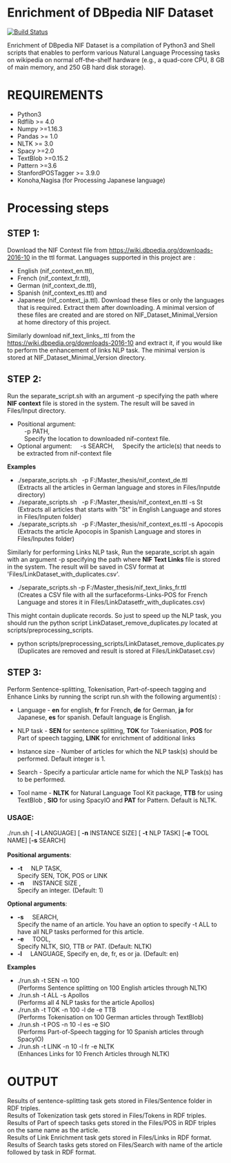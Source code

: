 # Enrichment of DBpedia NIF Dataset

[![Build Status](https://travis-ci.org/joemccann/dillinger.svg?branch=master)](https://travis-ci.org/joemccann/dillinger)

Enrichment of DBpedia NIF Dataset is a compilation of Python3 and Shell scripts that enables to perform various Natural Language Processing tasks on wikipedia on normal off-the-shelf hardware (e.g., a quad-core CPU, 8 GB of main memory, and 250 GB hard disk 
storage). 

# REQUIREMENTS
- Python3
- Rdflib >= 4.0
- Numpy >=1.16.3 
- Pandas >= 1.0
- NLTK >= 3.0 
- Spacy >=2.0 
- TextBlob >=0.15.2 
- Pattern >=3.6
- StanfordPOSTagger >= 3.9.0
- Konoha,Nagisa (for Processing Japanese language)

# Processing steps
  ## STEP 1: 
Download the NIF Context file from https://wiki.dbpedia.org/downloads-2016-10 in the ttl format. Languages supported in this project are :
 - English (nif_context_en.ttl), 
 - French (nif_context_fr.ttl), 
 - German (nif_context_de.ttl), 
 - Spanish (nif_context_es.ttl) and 
 - Japanese (nif_context_ja.ttl). 
Download these files or only the languages that is required. Extract them after downloading. A minimal version of these files are created and are stored on NIF_Dataset_Minimal_Version at home directory of this project.
 
Similarly download nif_text_links_<language>.ttl from the https://wiki.dbpedia.org/downloads-2016-10 and extract it, if you would like to perform the enhancement of links NLP task. The minimal version is stored
at NIF_Dataset_Minimal_Version directory.


 ## STEP 2:
Run the separate_script.sh with an argument -p specifying the path where **NIF context** file is stored in the system. The result will be saved in Files/Input<language> directory. 
 - Positional argument:  
&nbsp; &nbsp; -p PATH,  
&nbsp; &nbsp;  Specify the location to downloaded nif-context file. 
 - Optional argument:
&nbsp; &nbsp; -s SEARCH,
&nbsp; &nbsp; Specify the article(s) that needs to be extracted from nif-context file

__Examples__
 - ./separate_scripts.sh &nbsp; -p F:/Master_thesis/nif_context_de.ttl \
 (Extracts all the articles in German language and stores in Files/Inputde directory)
 - ./separate_scripts.sh &nbsp; -p F:/Master_thesis/nif_context_en.ttl -s St \
 (Extracts all articles that starts with "St" in English Language and stores in Files/Inputen folder)
- ./separate_scripts.sh &nbsp; -p F:/Master_thesis/nif_context_es.ttl -s Apocopis \
(Extracts the article Apocopis in Spanish Language and stores in Files/Inputes folder)

Similarly for performing Links NLP task, Run the separate_script.sh again with an argument -p specifying the path where **NIF Text Links** file is stored in the system. The result will be saved in CSV format at 'Files/LinkDataset<language>_with_duplicates.csv'. 
- ./separate_scripts.sh -p F:/Master_thesis/nif_text_links_fr.ttl \
(Creates a CSV file with all the surfaceforms-Links-POS for French Language and stores it in  Files/LinkDatasetfr_with_duplicates.csv)

This might contain duplicate records. So just to speed up the NLP task, you should run the python script LinkDataset_remove_duplicates.py located at scripts/preprocessing_scripts.
- python scripts/preprocessing_scripts/LinkDataset_remove_duplicates.py \
(Duplicates are removed and result is stored at Files/LinkDataset<lang>.csv)


## STEP 3:
Perform Sentence-splitting, Tokenisation, Part-of-speech tagging and Enhance Links by running the script run.sh with the following argument(s) :
- Language - **en** for english, **fr** for French, **de** for German, **ja** for Japanese, **es** for spanish. Default language is English.

- NLP task - **SEN** for sentence splitting, **TOK** for Tokenisation, **POS** for Part of speech tagging, **LINK** for enrichment of additional links

- Instance size - Number of articles for which the NLP task(s) should be performed. Default integer is 1.

- Search - Specify a particular article name for which the NLP Task(s) has to be performed.

- Tool name - **NLTK** for Natural Language Tool Kit package, **TTB** for using TextBlob , **SIO** for using SpacyIO and **PAT** for Pattern. Default is NLTK.	

### USAGE:

 ./run.sh [ **-l** LANGUAGE] [ **-n** INSTANCE SIZE] [ **-t** NLP TASK] [**-e** TOOL NAME] [**-s** SEARCH] \
 \
**Positional arguments**:
- **-t** &nbsp; &nbsp; NLP TASK,            
Specify SEN, TOK, POS or LINK
- **-n** &nbsp; &nbsp; INSTANCE SIZE ,          
Specify an integer. (Default: 1)
  
**Optional arguments**:
- **-s** &nbsp; &nbsp; SEARCH,            
Specify the name of an article. You have an option to specify -t ALL to have all NLP tasks performed for this article.
- **-e** &nbsp; &nbsp; TOOL,              
Specify NLTK, SIO, TTB or PAT. (Default: NLTK)
- **-l** &nbsp; &nbsp; LANGUAGE, 
Specify en, de, fr, es or ja. (Default: en)

**Examples**
- ./run.sh -t SEN -n 100 \
(Performs Sentence splitting on 100 English articles through NLTK)  
- ./run.sh -t ALL -s Apollos \
(Performs all 4 NLP tasks for the article Apollos)
- ./run.sh -t TOK -n 100 -l de -e TTB \
(Performs Tokenisation on 100 German articles through TextBlob)
- ./run.sh -t POS -n 10 -l es -e SIO \
(Performs Part-of-Speech tagging for 10 Spanish articles through SpacyIO)
- ./run.sh -t LINK -n 10 -l fr -e NLTK \
(Enhances Links for 10 French Articles through NLTK)
	
# OUTPUT
Results of sentence-splitting task gets stored in Files/Sentence folder in RDF triples. \
Results of Tokenization task gets stored in Files/Tokens in RDF triples. \
Results of Part of speech tasks gets stored in the Files/POS in RDF triples on the same name as the article. \
Results of Link Enrichment task gets stored in Files/Links in RDF format. \
Results of Search tasks gets stored on Files/Search with name of the article followed by task in RDF format.	

